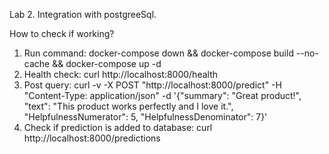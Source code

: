 Lab 2. Integration with postgreeSql.

How to check if working?
1) Run command:
docker-compose down && docker-compose build --no-cache && docker-compose up -d
2) Health check:
curl http://localhost:8000/health
3) Post query:
curl -v -X POST "http://localhost:8000/predict" -H "Content-Type: application/json" -d '{"summary": "Great product!", "text": "This product works perfectly and I love it.", "HelpfulnessNumerator": 5, "HelpfulnessDenominator": 7}'
4) Check if prediction is added to database:
curl http://localhost:8000/predictions